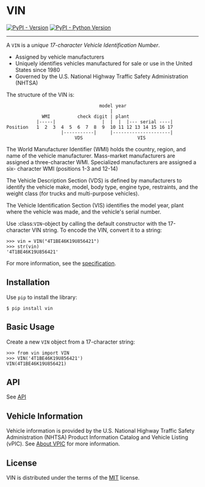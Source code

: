 # VIN

[![PyPI - Version](https://img.shields.io/pypi/v/vin.svg)](https://pypi.org/project/vin)
[![PyPI - Python Version](https://img.shields.io/pypi/pyversions/vin.svg)](https://pypi.org/project/vin)

-----

A ``VIN`` is a *unique 17-character Vehicle Identification Number*.

* Assigned by vehicle manufacturers
* Uniquely identifies vehicles manufactured for sale or use in the United States since 1980
* Governed by the U.S. National Highway Traffic Safety Administration (NHTSA)

The structure of the VIN is:

                                      model year
                                          |
                 WMI          check digit | plant
               |-----|                 |  |  |  |--- serial ----|
    Position   1  2  3  4  5  6  7  8  9  10 11 12 13 14 15 16 17
                        |-----------|     |---------------------|
                             VDS                    VIS

The World Manufacturer Identifier (WMI) holds the country, region, and
name of the vehicle manufacturer. Mass-market manufacturers are assigned
a three-character WMI. Specialized manufacturers are assigned a six-
character WMI (positions 1-3 and 12-14)

The Vehicle Description Section (VDS) is defined by manufacturers to
identify the vehicle make, model, body type, engine type, restraints,
and the weight class (for trucks and multi-purpose vehicles).

The Vehicle Identification Section (VIS) identifies the model year,
plant where the vehicle was made, and the vehicle's serial number.

Use :class:`VIN`-object by calling the default constructor with the
17-character VIN string. To encode the VIN, convert it to a string:

    >>> vin = VIN("4T1BE46K19U856421")
    >>> str(vin)
    '4T1BE46K19U856421'

For more information, see the [specification](https://www.ecfr.gov/current/title-49/subtitle-B/chapter-V/part-565).

Installation
------------

Use ``pip`` to install the library:

    $ pip install vin

Basic Usage
-----------

Create a new ``VIN`` object from a 17-character string:

    >>> from vin import VIN
    >>> VIN('4T1BE46K19U856421')
    VIN(4T1BE46K19U856421)

## API

See [API](api.md)

## Vehicle Information

Vehicle information is provided by the U.S. National Highway Traffic Safety Administration (NHTSA) Product Information Catalog and Vehicle Listing (vPIC). See [About VPIC](vpic/about.md) for more information.

## License

VIN is distributed under the terms of the [MIT](https://spdx.org/licenses/MIT.html) license.

